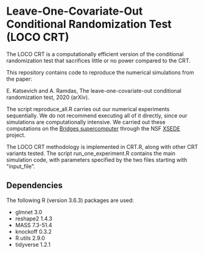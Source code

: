 # Leave-One-Covariate-Out Conditional Randomization Test (LOCO CRT)

The LOCO CRT is a computationally efficient version of the conditional randomization test that sacrifices little or no power compared to the CRT.

This repository contains code to reproduce the numerical simulations from the paper:

E. Katsevich and A. Ramdas, The leave-one-covariate-out conditional randomization test, 2020 (arXiv).

The script reproduce_all.R carries out our numerical experiments sequentially. We do not recommend executing all of it directly, since our simulations are computationally intensive. We carried out these computations on the [Bridges supercomputer](https://www.psc.edu/bridges) through the NSF [XSEDE](https://www.xsede.org/) project. 

The LOCO CRT methodology is implemented in CRT.R, along with other CRT variants tested. The script run_one_experiment.R contains the main simulation code, with parameters specified by the two files starting with "input_file". 

## Dependencies

The following R (version 3.6.3) packages are used:

* glmnet 3.0
* reshape2 1.4.3
* MASS 7.3-51.4
* knockoff 0.3.2
* R.utils 2.9.0
* tidyverse 1.2.1